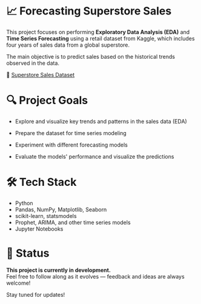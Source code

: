 # 📈 Forecasting Superstore Sales

This project focuses on performing **Exploratory Data Analysis (EDA)** and **Time Series Forecasting** using a retail dataset from Kaggle, which includes four years of sales data from a global superstore.

The main objective is to predict sales based on the historical trends observed in the data.

🔗 [Superstore Sales Dataset](https://www.kaggle.com/datasets/rohitsahoo/sales-forecasting/data)

# 🔍 Project Goals

- Explore and visualize key trends and patterns in the sales data (EDA)
  
- Prepare the dataset for time series modeling
  
- Experiment with different forecasting models

- Evaluate the models' performance and visualize the predictions

# 🛠️ Tech Stack

- Python
- Pandas, NumPy, Matplotlib, Seaborn
- scikit-learn, statsmodels
- Prophet, ARIMA, and other time series models
- Jupyter Notebooks

# 🚧 Status

**This project is currently in development.**  
Feel free to follow along as it evolves — feedback and ideas are always welcome!

Stay tuned for updates!

